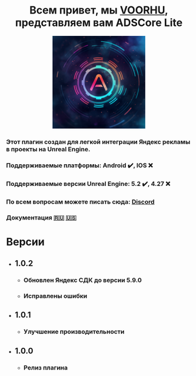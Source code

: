 
<h1 align="center">Всем привет, мы <a href="https://boosty.to/voorhu/" target="_blank">VOORHU</a>, представляем вам ADSCore Lite</h1>

<p align="center">
<img src="https://github.com/ortuz/ADSCoreLite/blob/master/Images/ADSCoreLiteLogo.png" width=50% height=50%>
</p>

### Этот плагин создан для легкой интеграции Яндекс рекламы в проекты на Unreal Engine.

### Поддерживаемые платформы: Android ✔️, IOS :x:

### Поддерживаемые версии Unreal Engine: 5.2 ✔️, 4.27 :x:

### По всем вопросам можете писать сюда: <a href="https://discord.gg/4DsA7JB89f" target="_blank">Discord</a> 

### Документация [🇷🇺](https://github.com/ortuz/ADSCoreLite/blob/master/DocRus.md) [🇺🇸](https://github.com/ortuz/ADSCoreLite/blob/master/DocEng.md)
  
# Версии
- ## 1.0.2
  - ### Обновлен Яндекс СДК до версии 5.9.0
  - ### Исправлены ошибки
- ## 1.0.1
  - ### Улучшение производительности
- ## 1.0.0
  - ### Релиз плагина
